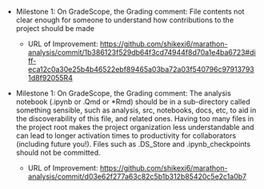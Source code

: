 * Milestone 1: On GradeScope, the Grading comment: File contents not clear enough for someone to understand how contributions to the project should be made
    - URL of Improvement: https://github.com/shikexi6/marathon-analysis/commit/1b386123f529db64f3cd74944f8d70a1e4ba6723#diff-eca12c0a30e25b4b46522ebf89465a03ba72a03f540796c979137931d8f92055R4

* Milestone 1: On GradeScope, the Grading comment: The analysis notebook (.ipynb or .Qmd or *Rmd) should be in a sub-directory called something sensible, such as analysis, src, notebooks, docs, etc, to aid in the discoverability of this file, and related ones. Having too many files in the project root makes the project organization less understandable and can lead to longer activation times to productivity for collaborators (including future you!). Files such as .DS_Store and .ipynb_checkpoints should not be committed.
    - URL of Improvement: https://github.com/shikexi6/marathon-analysis/commit/d03e62f277a63c82c5b1b312b85420c5e2c1a0b7